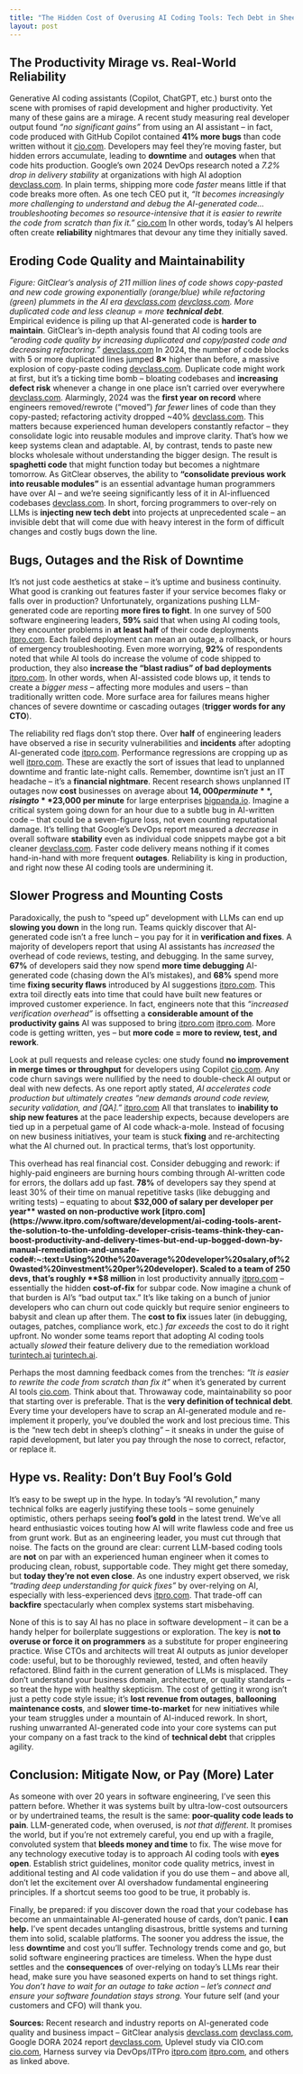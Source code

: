 ```yaml
---
title: "The Hidden Cost of Overusing AI Coding Tools: Tech Debt in Sheep’s Clothing"
layout: post
---
```


## The Productivity Mirage vs. Real-World Reliability

Generative AI coding assistants (Copilot, ChatGPT, etc.) burst onto the scene with promises of rapid development and higher productivity. Yet many of these gains are a mirage. A recent study measuring real developer output found _“no significant gains”_ from using an AI assistant – in fact, code produced with GitHub Copilot contained **41% more bugs** than code written without it [cio.com](https://www.cio.com/article/3540579/devs-gaining-little-if-anything-from-ai-coding-assistants.html#:~:text=Many%20developers%20say%20AI%20coding,from%20coding%20and%20collaboration%20data). Developers may feel they’re moving faster, but hidden errors accumulate, leading to **downtime** and **outages** when that code hits production. Google’s own 2024 DevOps research noted a _7.2% drop in delivery stability_ at organizations with high AI adoption [devclass.com](https://devclass.com/2025/02/20/ai-is-eroding-code-quality-states-new-in-depth-report/#:~:text=In%20contrast%20to%20GitClear%E2%80%99s%20report%2C,%E2%80%9D). In plain terms, shipping more code _faster_ means little if that code breaks more often. As one tech CEO put it, _“It becomes increasingly more challenging to understand and debug the AI-generated code… troubleshooting becomes so resource-intensive that it is easier to rewrite the code from scratch than fix it.”_ [cio.com](https://www.cio.com/article/3540579/devs-gaining-little-if-anything-from-ai-coding-assistants.html#:~:text=,them%20with%20customer%20projects%20yet) In other words, today’s AI helpers often create **reliability** nightmares that devour any time they initially saved.

## Eroding Code Quality and Maintainability

_Figure: GitClear’s analysis of 211 million lines of code shows copy-pasted and new code growing exponentially (orange/blue) while refactoring (green) plummets in the AI era [devclass.com](https://devclass.com/2025/02/20/ai-is-eroding-code-quality-states-new-in-depth-report/#:~:text=of%20code%20blocks%20with%205,tested%E2%80%9D) [devclass.com](https://devclass.com/2025/02/20/ai-is-eroding-code-quality-states-new-in-depth-report/#:~:text=The%20researchers%20also%20noted%20a,the%20number%20of%20moved%20lines). More duplicated code and less cleanup = more **technical debt**._  
Empirical evidence is piling up that AI-generated code is **harder to maintain**. GitClear’s in-depth analysis found that AI coding tools are _“eroding code quality by increasing duplicated and copy/pasted code and decreasing refactoring.”_ [devclass.com](https://devclass.com/2025/02/20/ai-is-eroding-code-quality-states-new-in-depth-report/#:~:text=Image%3A%20AI%20is%20eroding%20code,depth%20report%20AI%20programming) In 2024, the number of code blocks with 5 or more duplicated lines jumped **8×** higher than before, a massive explosion of copy-paste coding [devclass.com](https://devclass.com/2025/02/20/ai-is-eroding-code-quality-states-new-in-depth-report/#:~:text=as%20adding%2C%20deleting%2C%20moving%20and,tested%E2%80%9D). Duplicate code might work at first, but it’s a ticking time bomb – bloating codebases and **increasing defect risk** whenever a change in one place isn’t carried over everywhere [devclass.com](https://devclass.com/2025/02/20/ai-is-eroding-code-quality-states-new-in-depth-report/#:~:text=as%20adding%2C%20deleting%2C%20moving%20and,tested%E2%80%9D). Alarmingly, 2024 was the **first year on record** where engineers removed/rewrote (“moved”) _far fewer_ lines of code than they copy-pasted; refactoring activity dropped ~40% [devclass.com](https://devclass.com/2025/02/20/ai-is-eroding-code-quality-states-new-in-depth-report/#:~:text=The%20researchers%20also%20noted%20a,the%20number%20of%20moved%20lines). This matters because experienced human developers constantly refactor – they consolidate logic into reusable modules and improve clarity. That’s how we keep systems clean and adaptable. AI, by contrast, tends to paste new blocks wholesale without understanding the bigger design. The result is **spaghetti code** that might function today but becomes a nightmare tomorrow. As GitClear observes, the ability to **“consolidate previous work into reusable modules”** is an essential advantage human programmers have over AI – and we’re seeing significantly less of it in AI-influenced codebases [devclass.com](https://devclass.com/2025/02/20/ai-is-eroding-code-quality-states-new-in-depth-report/#:~:text=The%20researchers%20also%20noted%20a,the%20number%20of%20moved%20lines). In short, forcing programmers to over-rely on LLMs is **injecting new tech debt** into projects at unprecedented scale – an invisible debt that will come due with heavy interest in the form of difficult changes and costly bugs down the line.

## Bugs, Outages and the Risk of Downtime

It’s not just code aesthetics at stake – it’s uptime and business continuity. What good is cranking out features faster if your service becomes flaky or falls over in production? Unfortunately, organizations pushing LLM-generated code are reporting **more fires to fight**. In one survey of 500 software engineering leaders, **59%** said that when using AI coding tools, they encounter problems in **at least half** of their code deployments [itpro.com](https://www.itpro.com/software/development/ai-coding-tools-arent-the-solution-to-the-unfolding-developer-crisis-teams-think-they-can-boost-productivity-and-delivery-times-but-end-up-bogged-down-by-manual-remediation-and-unsafe-code#:~:text=Harness%20found%2059,when%20using%20AI%20coding%20tools). Each failed deployment can mean an outage, a rollback, or hours of emergency troubleshooting. Even more worrying, **92%** of respondents noted that while AI tools do increase the volume of code shipped to production, they also **increase the “blast radius” of bad deployments** [itpro.com](https://www.itpro.com/software/development/ai-coding-tools-arent-the-solution-to-the-unfolding-developer-crisis-teams-think-they-can-boost-productivity-and-delivery-times-but-end-up-bogged-down-by-manual-remediation-and-unsafe-code#:~:text=Harness%20found%2059,when%20using%20AI%20coding%20tools). In other words, when AI-assisted code blows up, it tends to create a _bigger mess_ – affecting more modules and users – than traditionally written code. More surface area for failures means higher chances of severe downtime or cascading outages (**trigger words for any CTO**).

The reliability red flags don’t stop there. Over **half** of engineering leaders have observed a rise in security vulnerabilities and **incidents** after adopting AI-generated code [itpro.com](https://www.itpro.com/software/development/ai-coding-tools-arent-the-solution-to-the-unfolding-developer-crisis-teams-think-they-can-boost-productivity-and-delivery-times-but-end-up-bogged-down-by-manual-remediation-and-unsafe-code#:~:text=Just%20over%20half%20%2852,an%20increase%20in%20performance%20problems). Performance regressions are cropping up as well [itpro.com](https://www.itpro.com/software/development/ai-coding-tools-arent-the-solution-to-the-unfolding-developer-crisis-teams-think-they-can-boost-productivity-and-delivery-times-but-end-up-bogged-down-by-manual-remediation-and-unsafe-code#:~:text=Just%20over%20half%20%2852,an%20increase%20in%20performance%20problems). These are exactly the sort of issues that lead to unplanned downtime and frantic late-night calls. Remember, downtime isn’t just an IT headache – it’s a **financial nightmare**. Recent research shows unplanned IT outages now **cost** businesses on average about **$14,000 per minute**, rising to **$23,000 per minute** for large enterprises [bigpanda.io](https://www.bigpanda.io/blog/it-outage-costs-2024/#:~:text=For%20years%2C%20the%20IT%20industry,to%20%2423%2C750%20for%20large%20enterprises). Imagine a critical system going down for an hour due to a subtle bug in AI-written code – that could be a seven-figure loss, not even counting reputational damage. It’s telling that Google’s DevOps report measured a _decrease_ in overall software **stability** even as individual code snippets maybe got a bit cleaner [devclass.com](https://devclass.com/2025/02/20/ai-is-eroding-code-quality-states-new-in-depth-report/#:~:text=In%20contrast%20to%20GitClear%E2%80%99s%20report%2C,%E2%80%9D). Faster code delivery means nothing if it comes hand-in-hand with more frequent **outages**. Reliability is king in production, and right now these AI coding tools are undermining it.

## Slower Progress and Mounting Costs

Paradoxically, the push to “speed up” development with LLMs can end up **slowing you down** in the long run. Teams quickly discover that AI-generated code isn’t a free lunch – you pay for it in **verification and fixes**. A majority of developers report that using AI assistants has _increased_ the overhead of code reviews, testing, and debugging. In the same survey, **67%** of developers said they now spend **more time debugging** AI-generated code (chasing down the AI’s mistakes), and **68%** spend more time **fixing security flaws** introduced by AI suggestions [itpro.com](https://www.itpro.com/software/development/ai-coding-tools-arent-the-solution-to-the-unfolding-developer-crisis-teams-think-they-can-boost-productivity-and-delivery-times-but-end-up-bogged-down-by-manual-remediation-and-unsafe-code#:~:text=Harness%20found%2059,when%20using%20AI%20coding%20tools). This extra toil directly eats into time that could have built new features or improved customer experience. In fact, engineers note that this _“increased verification overhead”_ is offsetting a **considerable amount of the productivity gains** AI was supposed to bring [itpro.com](https://www.itpro.com/software/development/ai-coding-tools-arent-the-solution-to-the-unfolding-developer-crisis-teams-think-they-can-boost-productivity-and-delivery-times-but-end-up-bogged-down-by-manual-remediation-and-unsafe-code#:~:text=The%20report%20argued%20that%20while,QA%5D.%E2%80%9D) [itpro.com](https://www.itpro.com/software/development/ai-coding-tools-arent-the-solution-to-the-unfolding-developer-crisis-teams-think-they-can-boost-productivity-and-delivery-times-but-end-up-bogged-down-by-manual-remediation-and-unsafe-code#:~:text=Developers%20noted%20that%20this%20%E2%80%9Cincreased,amount%20of%20the%20productivity%20gains%E2%80%9D). More code is getting written, yes – but **more code = more to review, test, and rework**.

Look at pull requests and release cycles: one study found **no improvement in merge times or throughput** for developers using Copilot [cio.com](https://www.cio.com/article/3540579/devs-gaining-little-if-anything-from-ai-coding-assistants.html#:~:text=Many%20developers%20say%20AI%20coding,from%20coding%20and%20collaboration%20data). Any code churn savings were nullified by the need to double-check AI output or deal with new defects. As one report aptly stated, _AI accelerates code production but ultimately creates “new demands around code review, security validation, and [QA].”_ [itpro.com](https://www.itpro.com/software/development/ai-coding-tools-arent-the-solution-to-the-unfolding-developer-crisis-teams-think-they-can-boost-productivity-and-delivery-times-but-end-up-bogged-down-by-manual-remediation-and-unsafe-code#:~:text=it%20ultimately%20creates%20%E2%80%9Cnew%20demands%20around%20code%20review%2C%20security%20validation%2C%20and%20quality%20assurance%20%5BQA%5D.%E2%80%9D) All that translates to **inability to ship new features** at the pace leadership expects, because developers are tied up in a perpetual game of AI code whack-a-mole. Instead of focusing on new business initiatives, your team is stuck **fixing** and re-architecting what the AI churned out. In practical terms, that’s lost opportunity.

This overhead has real financial cost. Consider debugging and rework: if highly-paid engineers are burning hours combing through AI-written code for errors, the dollars add up fast. **78%** of developers say they spend at least 30% of their time on manual repetitive tasks (like debugging and writing tests) – equating to about **$32,000 of salary per developer per year** wasted on non-productive work [itpro.com](https://www.itpro.com/software/development/ai-coding-tools-arent-the-solution-to-the-unfolding-developer-crisis-teams-think-they-can-boost-productivity-and-delivery-times-but-end-up-bogged-down-by-manual-remediation-and-unsafe-code#:~:text=Using%20the%20average%20developer%20salary,of%20wasted%20investment%20per%20developer). Scaled to a team of 250 devs, that’s roughly **$8 million** in lost productivity annually [itpro.com](https://www.itpro.com/software/development/ai-coding-tools-arent-the-solution-to-the-unfolding-developer-crisis-teams-think-they-can-boost-productivity-and-delivery-times-but-end-up-bogged-down-by-manual-remediation-and-unsafe-code#:~:text=Using%20the%20average%20developer%20salary,of%20wasted%20investment%20per%20developer) – essentially the hidden **cost-of-fix** for subpar code. Now imagine a chunk of that burden is AI’s “bad output tax.” It’s like taking on a bunch of junior developers who can churn out code quickly but require senior engineers to babysit and clean up after them. The **cost to fix** issues later (in debugging, outages, patches, compliance work, etc.) _far exceeds_ the cost to do it right upfront. No wonder some teams report that adopting AI coding tools actually _slowed_ their feature delivery due to the remediation workload [turintech.ai](https://www.turintech.ai/blog/the-hidden-cost-of-ai-generated-code-what-research-and-industry-trends-are-revealing#:~:text=This%20problem%20isn%E2%80%99t%20theoretical%E2%80%94it%E2%80%99s%20being,driven%20development%20tools) [turintech.ai](https://www.turintech.ai/blog/the-hidden-cost-of-ai-generated-code-what-research-and-industry-trends-are-revealing#:~:text=,creating%20an%20unexpected%20bottleneck%20in).

Perhaps the most damning feedback comes from the trenches: _“It is easier to rewrite the code from scratch than fix it”_ when it’s generated by current AI tools [cio.com](https://www.cio.com/article/3540579/devs-gaining-little-if-anything-from-ai-coding-assistants.html#:~:text=,them%20with%20customer%20projects%20yet). Think about that. Throwaway code, maintainability so poor that starting over is preferable. That is the **very definition of technical debt**. Every time your developers have to scrap an AI-generated module and re-implement it properly, you’ve doubled the work and lost precious time. This is the “new tech debt in sheep’s clothing” – it sneaks in under the guise of rapid development, but later you pay through the nose to correct, refactor, or replace it.

## Hype vs. Reality: Don’t Buy Fool’s Gold

It’s easy to be swept up in the hype. In today’s “AI revolution,” many technical folks are eagerly justifying these tools – some genuinely optimistic, others perhaps seeing **fool’s gold** in the latest trend. We’ve all heard enthusiastic voices touting how AI will write flawless code and free us from grunt work. But as an engineering leader, you must cut through that noise. The facts on the ground are clear: current LLM-based coding tools are **not** on par with an experienced human engineer when it comes to producing clean, robust, supportable code. They might get there someday, but **today they’re not even close**. As one industry expert observed, we risk _“trading deep understanding for quick fixes”_ by over-relying on AI, especially with less-experienced devs [itpro.com](https://www.itpro.com/software/development/ai-coding-tools-arent-the-solution-to-the-unfolding-developer-crisis-teams-think-they-can-boost-productivity-and-delivery-times-but-end-up-bogged-down-by-manual-remediation-and-unsafe-code#:~:text=not%20replace%20software%20engineers%20just,an%20overreliance%20on%20AI%20tools). That trade-off can **backfire** spectacularly when complex systems start misbehaving.

None of this is to say AI has no place in software development – it can be a handy helper for boilerplate suggestions or exploration. The key is **not to overuse or force it on programmers** as a substitute for proper engineering practice. Wise CTOs and architects will treat AI outputs as junior developer code: useful, but to be thoroughly reviewed, tested, and often heavily refactored. Blind faith in the current generation of LLMs is misplaced. They don’t understand your business domain, architecture, or quality standards – so treat the hype with healthy skepticism. The cost of getting it wrong isn’t just a petty code style issue; it’s **lost revenue from outages**, **ballooning maintenance costs**, and **slower time-to-market** for new initiatives while your team struggles under a mountain of AI-induced rework. In short, rushing unwarranted AI-generated code into your core systems can put your company on a fast track to the kind of **technical debt** that cripples agility.

## Conclusion: Mitigate Now, or Pay (More) Later

As someone with over 20 years in software engineering, I’ve seen this pattern before. Whether it was systems built by ultra-low-cost outsourcers or by undertrained teams, the result is the same: **poor-quality code leads to pain**. LLM-generated code, when overused, is _not that different_. It promises the world, but if you’re not extremely careful, you end up with a fragile, convoluted system that **bleeds money and time** to fix. The wise move for any technology executive today is to approach AI coding tools with **eyes open**. Establish strict guidelines, monitor code quality metrics, invest in additional testing and AI code validation if you do use them – and above all, don’t let the excitement over AI overshadow fundamental engineering principles. If a shortcut seems too good to be true, it probably is.

Finally, be prepared: if you discover down the road that your codebase has become an unmaintainable AI-generated house of cards, don’t panic. **I can help.** I’ve spent decades untangling disastrous, brittle systems and turning them into solid, scalable platforms. The sooner you address the issue, the less **downtime** and cost you’ll suffer. Technology trends come and go, but solid software engineering practices are timeless. When the hype dust settles and the **consequences** of over-relying on today’s LLMs rear their head, make sure you have seasoned experts on hand to set things right. _You don’t have to wait for an outage to take action – let’s connect and ensure your software foundation stays strong._ Your future self (and your customers and CFO) will thank you.

**Sources:** Recent research and industry reports on AI-generated code quality and business impact – GitClear analysis [devclass.com](https://devclass.com/2025/02/20/ai-is-eroding-code-quality-states-new-in-depth-report/#:~:text=Image%3A%20AI%20is%20eroding%20code,depth%20report%20AI%20programming) [devclass.com](https://devclass.com/2025/02/20/ai-is-eroding-code-quality-states-new-in-depth-report/#:~:text=as%20adding%2C%20deleting%2C%20moving%20and,tested%E2%80%9D), Google DORA 2024 report [devclass.com](https://devclass.com/2025/02/20/ai-is-eroding-code-quality-states-new-in-depth-report/#:~:text=In%20contrast%20to%20GitClear%E2%80%99s%20report%2C,%E2%80%9D), Uplevel study via CIO.com [cio.com](https://www.cio.com/article/3540579/devs-gaining-little-if-anything-from-ai-coding-assistants.html#:~:text=Many%20developers%20say%20AI%20coding,from%20coding%20and%20collaboration%20data), Harness survey via DevOps/ITPro [itpro.com](https://www.itpro.com/software/development/ai-coding-tools-arent-the-solution-to-the-unfolding-developer-crisis-teams-think-they-can-boost-productivity-and-delivery-times-but-end-up-bogged-down-by-manual-remediation-and-unsafe-code#:~:text=Harness%20found%2059,when%20using%20AI%20coding%20tools) [itpro.com](https://www.itpro.com/software/development/ai-coding-tools-arent-the-solution-to-the-unfolding-developer-crisis-teams-think-they-can-boost-productivity-and-delivery-times-but-end-up-bogged-down-by-manual-remediation-and-unsafe-code#:~:text=Just%20over%20half%20%2852,an%20increase%20in%20performance%20problems), and others as linked above.
